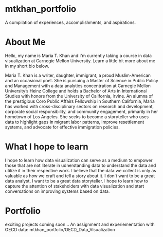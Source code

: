 # mtkhan_portfolio
A compilation of experiences, accomplishments, and aspirations. 

# About Me
Hello, my name is Maria T. Khan and I'm currently taking a course in data visualization at Carnegie Mellon University. Learn a little bit more about me in my short bio below. 

Maria T. Khan is a writer, daughter, immigrant, a proud Muslim-American and an occasional poet. She is pursuing a Master of Science in Public Policy and Management with a data analytics concentration at Carnegie Mellon University’s Heinz College and holds a Bachelor of Arts in International Studies with honors from the University of California, Irvine. An alumna of the prestigious Coro Public Affairs Fellowship in Southern California, Maria has worked with cross-disciplinary sectors on research and development, corporate social responsibility, and community engagement, primarily in her hometown of Los Angeles. She seeks to become a storyteller who uses data to highlight gaps in migrant labor patterns, improve resettlement systems, and advocate for effective immigration policies.

# What I hope to learn
I hope to learn how data visualization can serve as a medium to empower those that are not literate in udnerstanding data to understand the data and utilize it in their respective work. I believe that the data we collect is only as valuable as how we craft and tell a story about it. I don't want to be a great data analyst, I want to be a great data storyteller. I hope to learn how to capture the attention of stakeholders with data visualization and start conversations on improving systems based on data. 

# Portfolio
exciting projects coming soon...
An assignment and experiementation with OECD data: mtkhan_portfolio/OECD_Data_Visualization 

